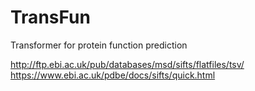 # TransFun
Transformer for protein function prediction

http://ftp.ebi.ac.uk/pub/databases/msd/sifts/flatfiles/tsv/
https://www.ebi.ac.uk/pdbe/docs/sifts/quick.html


